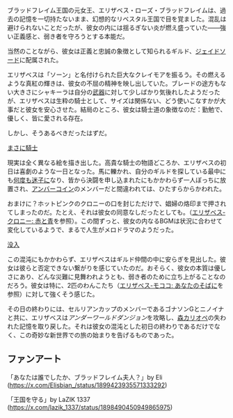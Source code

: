 <!-- title: エリザベス・ローズ・ブラッドフレイム -->
<!-- status: 生存 -->

ブラッドフレイム王国の元女王、エリザベス・ローズ・ブラッドフレイムは、過去の記憶を一切持たないまま、幻想的なリベスタル王国で目を覚ました。混乱は避けられないことだったが、彼女の内には揺るぎない炎が燃え盛っていた――強い正義感と、弱き者を守ろうとする本能だ。

当然のことながら、彼女は正義と忠誠の象徴として知られるギルド、[ジェイドソード](https://www.youtube.com/live/2qiX7084obE?si=wjA60_hrPgwaKHhO&t=3519)に配属された。

エリザベスは「ソーン」と名付けられた巨大なクレイモアを振るう。その燃えるような真紅の輝きは、彼女の不屈の精神を映し出していた。ブレードの途方もない大きさにシャキーラは自分の[武器](https://www.youtube.com/live/2qiX7084obE?si=C9BFKwM0cwgfjdRw&t=3987)に対して少しばかり気後れしたようだったが、エリザベスは生粋の騎士として、サイズは関係ない、どう使いこなすかが大事だと彼女を安心させた。結局のところ、彼女は騎士道の象徴なのだ：勤勉で、優しく、皆に愛される存在。

しかし、そうあるべきだったはずだ。

[まさに騎士](#embed:https://www.youtube.com/live/2qiX7084obE?feature=shared&t=8613)

現実は全く異なる絵を描き出した。高貴な騎士の物語どころか、エリザベスの初日は喜劇のような一日となった。馬に轢かれ、自分のギルドを探している最中にも[何度も迷子に](https://www.youtube.com/live/2qiX7084obE?si=uOp34AwQoCGFjdRw&t=8087)なり、皆から決闘を申し込まれたにもかかわらず一人ぼっちに放置され、[アンバーコイン](https://www.youtube.com/live/2qiX7084obE?si=yttis-Jdo0fiakRM&t=7205)のメンバーだと間違われては、ひたすらからかわれた。

おまけに？ホットピンクのクロニーの口を封じただけで、娼婦の烙印まで押されてしまったのだ。たとえ、それは彼女の同意なしだったとしても。（[エリザベス-クロニー: 赤と青](#edge:liz-kronii)を参照）。この間ずっと、彼女の内なるBGMは状況に合わせて変化しているようで、まるで人生がメロドラマのようだった。

[没入](#embed:https://www.youtube.com/live/2qiX7084obE?t=8848)

この混沌にもかかわらず、エリザベスはギルド仲間の中に安らぎを見出した。彼女は彼らと否定できない繋がりを感じていたのだ。おそらく、彼女の本質は優しさにあり、どんな災難に見舞われようとも、弱き者のために立ち上がることなのだろう。彼女は特に、2匹のわんこたち（[エリザベス-モココ: あなたのそばに](#edge:mococo-liz)を参照）に対して強くそう感じた。

その日の終わりには、セルリアンカップのメンバーであるゴナソンGとニノイナと共に、エリザベスは*アンダーワールドダンジョン*を攻略し、[森カリオペ](https://www.youtube.com/live/2qiX7084obE?feature=shared&t=12428)の失われた記憶を取り戻した。それは彼女の混沌とした初日の終わりであるだけでなく、この奇妙な新世界での旅の始まりを告げるものであった。

## ファンアート

「あなたは誰でしたか、ブラッドフレイム夫人？」by Eli (https://x.com/Elisbian_/status/1899423935571333292)

「王国を守る」by LaZIK 1337 (https://x.com/lazik_1337/status/1898490450949865975)
